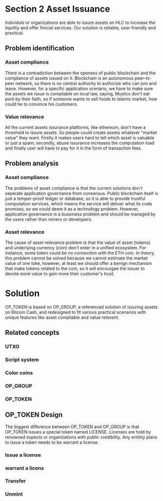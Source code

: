 # Section 2 Asset Issuance
Individuls or organizations are able to issure assets on HLC to increase the liquility and offer finicial services. Our solution is reliable, user-friendly and practical.
## Problem identification
### Asset compliance 
There is a contradiction between the openess of public blockchain and the compliance of assets issued on it. Blockchain is an autonomous peer-to-peer network, so there is no central authority to authorize who can join and leave. However, for a specific application scenario, we have to make sure the assets we issue is compliable on local law, saying, Muslics don't eat pork by their faith, so if someone wants to sell foods to Islamic market, how could he to convince his customers. 
### Value relevance
All the current assets issurance platforms, like ethereum, don't have a threshold to issure assets. So people could create assets whatever "market value" they want. Firstly it makes users hard to tell which asset is valuable or just a spam; secondly, abuse issurance increases the computation load and finally user will have to pay for it in the form of transaction fees.
## Problem analysis
### Asset compliance 
The problems of asset compliance is that the current solutions don't seperate application governance from consensus. Public blockchain itself is just a temper-proof ledger or database, so it is able to provide trustful computation services, which means the service will deliver what its code promises, so we could deem it as a technology problem. However, application governance is a bussiness problem and should be managed by the users rather than miners or developers. 
### Asset relevance
The cause of asset relevance problem is that the value of asset (tokens) and underlying currency (coin) don't  enter in a unified ecosystem. For instance, some token could be no connection with the ETH coin. In theory, this problem cannot be solved because we cannot estimate the market value of one toke, however, at least we should offer a benign mechanism that make tokens related to the coin, so it will encourgae the issuer to devote more value to gain more their customer's trust.
# Solution
OP_TOKEN is based on OP_GROUP, a referenced solution of issuring assets on Bitcoin Cash, and redesigned to fit various practical scenarios with unique features like asset compliable and value relevent.

## Related concepts
### UTXO
### Script system
### Color coins
### OP_GROUP
### OP_TOKEN

## OP_TOKEN Design
The biggest difference between OP_TOKEN and OP_GROUP is that OP_TOKEN issues a special token named LICENSE. Licenses are hold by renowned expects or organizations with public credibility. Any entitity plans to issue a token needs to be warrant a license. 

### Issue a license
### warrant a licens
### Transfer
### Unmint
